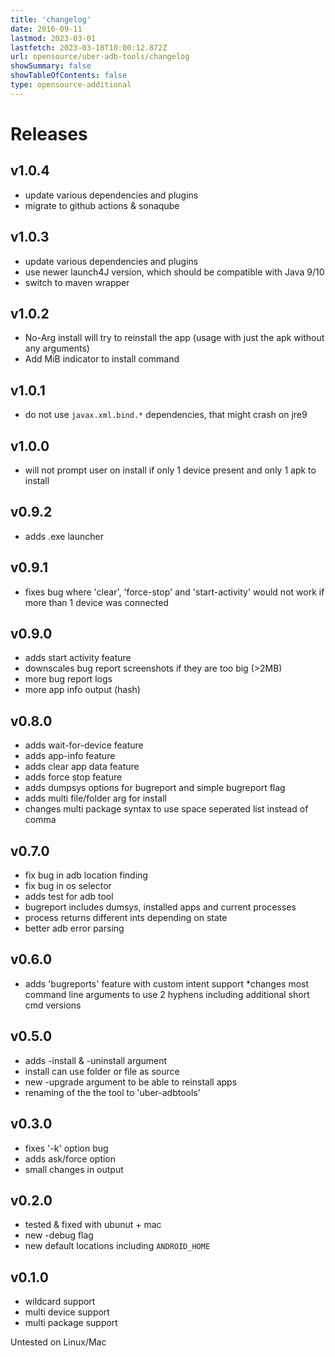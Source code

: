 ```yaml
---
title: 'changelog'
date: 2016-09-11
lastmod: 2023-03-01
lastfetch: 2023-03-18T10:00:12.872Z
url: opensource/uber-adb-tools/changelog
showSummary: false
showTableOfContents: false
type: opensource-additional
---
```

# Releases

## v1.0.4
* update various dependencies and plugins
* migrate to github actions & sonaqube

## v1.0.3
* update various dependencies and plugins
* use newer launch4J version, which should be compatible with Java 9/10
* switch to maven wrapper

## v1.0.2
* No-Arg install will try to reinstall the app (usage with just the apk without any arguments)
* Add MiB indicator to install command

## v1.0.1
* do not use `javax.xml.bind.*` dependencies, that might crash on jre9

## v1.0.0
* will not prompt user on install if only 1 device present and only 1 apk to install

## v0.9.2
* adds .exe launcher

## v0.9.1
* fixes bug where 'clear', 'force-stop' and 'start-activity' would not work if more than 1 device was connected

## v0.9.0
* adds start activity feature
* downscales bug report screenshots if they are too big (>2MB)
* more bug report logs
* more app info output (hash)

## v0.8.0
* adds wait-for-device feature
* adds app-info feature
* adds clear app data feature
* adds force stop feature
* adds dumpsys options for bugreport and simple bugreport flag
* adds multi file/folder arg for install
* changes multi package syntax to use space seperated list instead of comma

## v0.7.0
* fix bug in adb location finding
* fix bug in os selector
* adds test for adb tool
* bugreport includes dumsys, installed apps and current processes
* process returns different ints depending on state
* better adb error parsing

## v0.6.0
* adds 'bugreports' feature with custom intent support
*changes most command line arguments to use 2 hyphens including additional short cmd versions

## v0.5.0
* adds -install & -uninstall argument
* install can use folder or file as source
* new -upgrade argument to be able to reinstall apps
* renaming of the the tool to 'uber-adbtools'

## v0.3.0
* fixes '-k' option bug
* adds ask/force option
* small changes in output

## v0.2.0
* tested & fixed with ubunut + mac
* new -debug flag
* new default locations including `ANDROID_HOME`

## v0.1.0
* wildcard support
* multi device support
* multi package support

Untested on Linux/Mac
